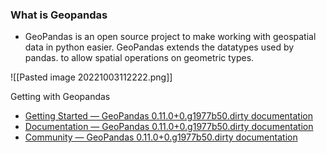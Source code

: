 ### What is Geopandas 
- GeoPandas is an open source project to make working with geospatial data in python easier. GeoPandas extends the datatypes used by pandas. to allow spatial operations on geometric types.

![[Pasted image 20221003112222.png]]

Getting with Geopandas
- [Getting Started — GeoPandas 0.11.0+0.g1977b50.dirty documentation](https://geopandas.org/en/stable/getting_started.html)
- [Documentation — GeoPandas 0.11.0+0.g1977b50.dirty documentation](https://geopandas.org/en/stable/docs.html)
- [Community — GeoPandas 0.11.0+0.g1977b50.dirty documentation](https://geopandas.org/en/stable/community.html)
